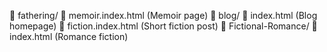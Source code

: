 📂 fathering/
  📄 memoir.index.html (Memoir page)
  📂 blog/
    📄 index.html (Blog homepage)
    📄 fiction.index.html (Short fiction post)
  📂 Fictional-Romance/
    📄 index.html (Romance fiction)

</body>
</html>
